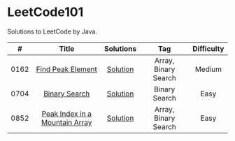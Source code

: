 # LeetCode101
Solutions to LeetCode by Java.

| #      | Title | Solutions | Tag | Difficulty | 
| ---------- | :-----------:  | :-----------: | :-----------:  | :-----------: |
| 0162 | [Find Peak Element](https://leetcode.com/problems/find-peak-element/)| [Solution](algorithms/0162.Find-Peak-Element.java)|Array, Binary Search | Medium |
|0704 | [Binary Search](https://leetcode.com/problems/binary-search/) | [Solution](algorithms/0852.Peak-index-in-a-Mountain-Array.java)| Binary Search | Easy |
| 0852 | [Peak Index in a Mountain Array](https://leetcode.com/problems/peak-index-in-a-mountain-array/)  |[Solution](algorithms/0704.Binary-Search.java) |Array, Binary Search | Easy |
